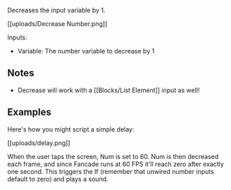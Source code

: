 Decreases the input variable by 1.

[[uploads/Decrease Number.png]]

Inputs:
- Variable: The number variable to decrease by 1

## Notes

- Decrease will work with a [[Blocks/List Element]] input as well!

## Examples

Here's how you might script a simple delay:

[[uploads/delay.png]]

When the user taps the screen, Num is set to 60. Num is then decreased each frame, and since Fancade runs at 60 FPS it'll reach zero after exactly one second. This triggers the If (remember that unwired number inputs default to zero) and plays a sound.